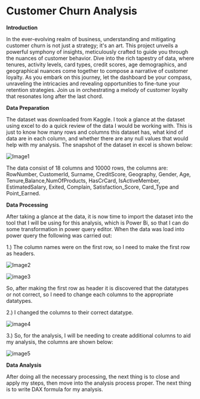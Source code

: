 # Customer Churn Analysis

**Introduction**

In the ever-evolving realm of business, understanding and mitigating customer churn is not just a strategy; it's an art. This project unveils a powerful symphony of insights, meticulously crafted to guide you through the nuances of customer behavior. Dive into the rich tapestry of data, where tenures, activity levels, card types, credit scores, age demographics, and geographical nuances come together to compose a narrative of customer loyalty. As you embark on this journey, let the dashboard be your compass, unraveling the intricacies and revealing opportunities to fine-tune your retention strategies. Join us in orchestrating a melody of customer loyalty that resonates long after the last chord.

**Data Preparation**

The dataset was downloaded from Kaggle. I took a glance at the dataset using excel to do a quick review of the data I would be working with. This is just to know how many rows and columns this dataset has, what kind of data are in each column, and whether there are any null values that would help with my analysis. The snapshot of the dataset in excel is shown below:

![Image1](https://github.com/Lawal-faruq/Customer-Churn-Analysis/assets/107109677/4c8bde22-af67-42ec-84c7-7c6825ce7d94)

The data consist of 18 columns and 10000 rows, the columns are: RowNumber, CustomerId, Surname, CreditScore, Geography, Gender, Age, Tenure,Balance,NumOfProducts, HasCrCard, IsActiveMember, EstimatedSalary, Exited, Complain, Satisfaction_Score, Card_Type and Point_Earned.

**Data Processing**

After taking a glance at the data, it is now time to import the dataset into the tool that I will be using for this analysis, which is Power Bi, so that I can do some transformation in power query editor. When the data was load into power query the following was carried out:

1.)	The column names were on the first row, so I need to make the first row as headers.

![Image2](https://github.com/Lawal-faruq/Customer-Churn-Analysis/assets/107109677/08b603e1-0eba-4244-8ffe-882611600a64)

![image3](https://github.com/Lawal-faruq/Customer-Churn-Analysis/assets/107109677/8cebbde9-0cbf-4984-9b40-23056070ce5b)

So, after making the first row as header it is discovered that the datatypes or not correct, so I need to change each columns to the appropriate datatypes. 

2.)	I changed the columns to their correct datatype.

![image4](https://github.com/Lawal-faruq/Customer-Churn-Analysis/assets/107109677/6ea491bd-6d7b-4712-ae56-e4c170d9cc84)

3.)	So, for the analysis, I will be needing to create additional columns to aid my analysis, the columns are shown below:

![image5](https://github.com/Lawal-faruq/Customer-Churn-Analysis/assets/107109677/70816dff-ea09-4a07-b726-c970f5702cb9)

**Data Analysis**

After doing all the necessary processing, the next thing is to close and apply my steps, then move into the analysis process proper. The next thing is to write DAX formula for my analysis.


